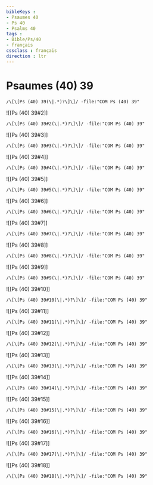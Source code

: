 ```yaml
---
bibleKeys : 
- Psaumes 40
- Ps 40
- Psalms 40
tags : 
- Bible/Ps/40
- français
cssclass : français
direction : ltr
---
```


# Psaumes (40) 39

```query
/\[\[Ps (40) 39(\|.*)?\]\]/ -file:"COM Ps (40) 39"
```



![[Ps (40) 39#2]]

```query
/\[\[Ps (40) 39#2(\|.*)?\]\]/ -file:"COM Ps (40) 39"
```

![[Ps (40) 39#3]]

```query
/\[\[Ps (40) 39#3(\|.*)?\]\]/ -file:"COM Ps (40) 39"
```

![[Ps (40) 39#4]]

```query
/\[\[Ps (40) 39#4(\|.*)?\]\]/ -file:"COM Ps (40) 39"
```

![[Ps (40) 39#5]]

```query
/\[\[Ps (40) 39#5(\|.*)?\]\]/ -file:"COM Ps (40) 39"
```

![[Ps (40) 39#6]]

```query
/\[\[Ps (40) 39#6(\|.*)?\]\]/ -file:"COM Ps (40) 39"
```

![[Ps (40) 39#7]]

```query
/\[\[Ps (40) 39#7(\|.*)?\]\]/ -file:"COM Ps (40) 39"
```

![[Ps (40) 39#8]]

```query
/\[\[Ps (40) 39#8(\|.*)?\]\]/ -file:"COM Ps (40) 39"
```

![[Ps (40) 39#9]]

```query
/\[\[Ps (40) 39#9(\|.*)?\]\]/ -file:"COM Ps (40) 39"
```

![[Ps (40) 39#10]]

```query
/\[\[Ps (40) 39#10(\|.*)?\]\]/ -file:"COM Ps (40) 39"
```

![[Ps (40) 39#11]]

```query
/\[\[Ps (40) 39#11(\|.*)?\]\]/ -file:"COM Ps (40) 39"
```

![[Ps (40) 39#12]]

```query
/\[\[Ps (40) 39#12(\|.*)?\]\]/ -file:"COM Ps (40) 39"
```

![[Ps (40) 39#13]]

```query
/\[\[Ps (40) 39#13(\|.*)?\]\]/ -file:"COM Ps (40) 39"
```

![[Ps (40) 39#14]]

```query
/\[\[Ps (40) 39#14(\|.*)?\]\]/ -file:"COM Ps (40) 39"
```

![[Ps (40) 39#15]]

```query
/\[\[Ps (40) 39#15(\|.*)?\]\]/ -file:"COM Ps (40) 39"
```

![[Ps (40) 39#16]]

```query
/\[\[Ps (40) 39#16(\|.*)?\]\]/ -file:"COM Ps (40) 39"
```

![[Ps (40) 39#17]]

```query
/\[\[Ps (40) 39#17(\|.*)?\]\]/ -file:"COM Ps (40) 39"
```

![[Ps (40) 39#18]]

```query
/\[\[Ps (40) 39#18(\|.*)?\]\]/ -file:"COM Ps (40) 39"
```

